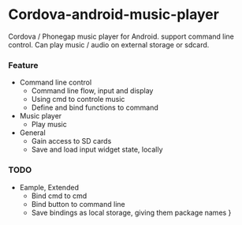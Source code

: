 # Cordova-android-music-player
Cordova / Phonegap music player for Android. support command line control. Can play music / audio on external storage or sdcard.

### Feature

* Command line control
    * Command line flow, input and display
    * Using cmd to controle music
    * Define and bind functions to command
* Music player
    * Play music
* General
    * Gain access to SD cards
    * Save and load input widget state, locally

### TODO

* Eample, Extended
    * Bind cmd to cmd
    * Bind button to command line
    * Save bindings as local storage, giving them package names }
